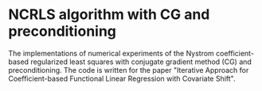 # NCRLS algorithm with CG and preconditioning
The implementations of numerical experiments of the Nystrom coefficient-based regularized least squares with conjugate gradient method (CG) and preconditioning. The code is written for the paper "Iterative Approach for Coefficient-based Functional Linear Regression with Covariate Shift". 
